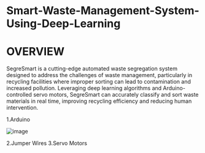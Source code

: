 # Smart-Waste-Management-System-Using-Deep-Learning
# OVERVIEW
SegreSmart is a cutting-edge automated waste segregation system designed to address the challenges of waste management, particularly in recycling facilities where improper sorting can lead to contamination and increased pollution. Leveraging deep learning algorithms and Arduino-controlled servo motors, SegreSmart can accurately classify and sort waste materials in real time, improving recycling efficiency and reducing human intervention.

1.Arduino

![image](https://github.com/user-attachments/assets/82ff1c2e-5ef4-4075-8543-7447b4db150a)



2.Jumper Wires
3.Servo Motors
